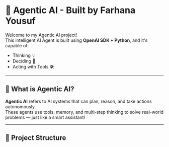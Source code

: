 # 🤖 Agentic AI - Built by Farhana Yousuf

Welcome to my Agentic AI project!  
This intelligent AI Agent is built using **OpenAI SDK + Python**, and it's capable of:
- Thinking 💡
- Deciding 🔄
- Acting with Tools 🛠️

---

## 🧠 What is Agentic AI?

**Agentic AI** refers to AI systems that can plan, reason, and take actions autonomously.  
These agents use tools, memory, and multi-step thinking to solve real-world problems — just like a smart assistant!

---

## 📁 Project Structure

